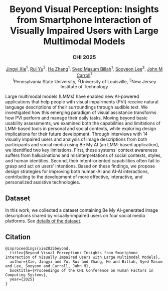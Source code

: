 <p align="center">
<h1 align="center"><strong>Beyond Visual Perception: Insights from Smartphone Interaction of Visually Impaired Users with Large Multimodal Models</strong></h1>
<h3 align="center">CHI 2025</h3>

<p align="center">
    <a href="https://sites.google.com/view/jingyixie/">Jingyi Xie</a><sup>1</sup>,</span>
    <a href="https://ruiyu0.github.io/">Rui Yu</a><sup>2</sup>,
    <a href="https://he-zhang.com/">He Zhang</a><sup>1</sup>,
    <a href="https://ist.psu.edu/directory/skb5969">Syed Masum Billah</a><sup>1</sup>,
    <a href="https://scholar.google.com/citations?user=R_OvcWwAAAAJ/">Sooyeon Lee</a><sup>3</sup>,
    <a href="https://jcarroll.ist.psu.edu/">John M Carroll</a><sup>1</sup>
    <br>
        <sup>1</sup>Pennsylvania State University,
        <sup>2</sup>University of Louisville,
        <sup>3</sup>New Jersey Institute of Technology
</p>

Large multimodal models (LMMs) have enabled new AI-powered applications that help people with visual impairments (PVI) receive natural language descriptions of their surroundings through audible text. We investigated how this emerging paradigm of visual assistance transforms how PVI perform and manage their daily tasks. Moving beyond basic usability assessments, we examined both the capabilities and limitations of LMM-based tools in personal and social contexts, while exploring design implications for their future development. Through interviews with 14 visually impaired users and analysis of image descriptions from both participants and social media using Be My AI (an LMM-based application), we identified two key limitations. First, these systems' context awareness suffers from hallucinations and misinterpretations of social contexts, styles, and human identities. Second, their intent-oriented capabilities often fail to grasp and act on users' intentions. Based on these findings, we propose design strategies for improving both human-AI and AI-AI interactions, contributing to the development of more effective, interactive, and personalized assistive technologies.


## Dataset

In this work, we collected a dataset containing Be My AI-generated image descriptions shared by visually-impaired users on four social media platforms. See [details of the dataset](DATASET.md).


## Citation
```
@inproceedings{xie2025beyond,
  title={Beyond Visual Perception: Insights from Smartphone Interaction of Visually Impaired Users with Large Multimodal Models},
  author={Xie, Jingyi and Yu, Rui and Zhang, He and Billah, Syed Masum and Lee, Sooyeon and Carroll, John M},
  booktitle={Proceedings of the CHI Conference on Human Factors in Computing Systems},
  year={2025}
}
```
